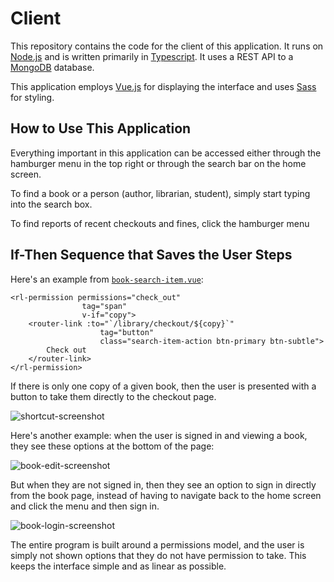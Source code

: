 # Client 

This repository contains the code for the client of this application. It runs on [Node.js](http://nodejs.org/) and is written primarily in [Typescript](http://typescriptlang.org/). It uses a REST API to a [MongoDB](http://mongodb.com/) database.

This application employs [Vue.js](http://vuejs.org) for displaying the interface and uses [Sass](https://sass-lang.com/) for styling.

## How to Use This Application

Everything important in this application can be accessed either through the hamburger menu in the top right or through the search bar on the home screen.

To find a book or a person (author, librarian, student), simply start typing into the search box.

To find reports of recent checkouts and fines, click the hamburger menu 

## If-Then Sequence that Saves the User Steps

Here's an example from [`book-search-item.vue`](https://github.com/laptou/rain-library-client/blob/master/src/component/control/search/book-search-item.vue):

```vue
<rl-permission permissions="check_out"
                tag="span"
                v-if="copy">
    <router-link :to="`/library/checkout/${copy}`"
                    tag="button"
                    class="search-item-action btn-primary btn-subtle">
        Check out
    </router-link>
</rl-permission>
```
If there is only one copy of a given book, then the user is presented with a button to take them directly to the checkout page.

![shortcut-screenshot](https://imgur.com/3KxsPdN.png)

Here's another example: when the user is signed in and viewing a book, they see these options at the bottom of the page:

![book-edit-screenshot](https://imgur.com/oXyYb8Q.png)

But when they are not signed in, then they see an option to sign in directly from the book page, instead of having to navigate back to the home screen and click the menu and then sign in.

![book-login-screenshot](https://imgur.com/OfBXvJA.png)

The entire program is built around a permissions model, and the user is simply not shown options that they do not have permission to take. This keeps the interface simple and as linear as possible.